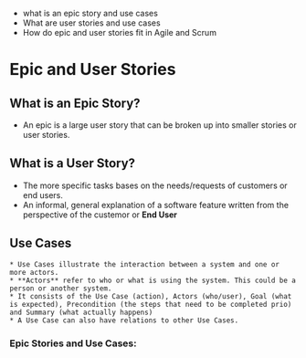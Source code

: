 * what is an epic story and use cases
* What are user stories and use cases
* How do epic and user stories fit in Agile and Scrum



# Epic and User Stories

## What is an Epic Story?
 
 * An epic is a large user story that can be broken up into smaller stories or user stories.

## What is a User Story?

 * The more specific tasks bases on the needs/requests of customers or end users. 
 * An informal, general explanation of a software feature written from the perspective of the custemor or **End User**


## Use Cases

	* Use Cases illustrate the interaction between a system and one or more actors.
	* **Actors** refer to who or what is using the system. This could be a person or another system.
	* It consists of the Use Case (action), Actors (who/user), Goal (what is expected), Precondition (the steps that need to be completed prio) and Summary (what actually happens)
	* A Use Case can also have relations to other Use Cases.


### Epic Stories and Use Cases:
	  
